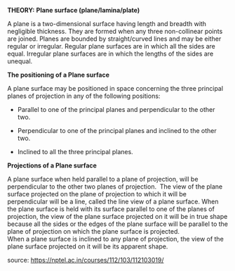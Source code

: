 **THEORY:**
**Plane surface (plane/lamina/plate)**

A plane is a two-dimensional surface having length and breadth with
negligible thickness. They are formed when any three non-collinear
points are joined. Planes are bounded by straight/curved lines and may
be either regular or irregular. Regular plane surfaces are in which all
the sides are equal. Irregular plane surfaces are in which the lengths
of the sides are unequal.

**The positioning of a Plane surface**

A plane surface may be positioned in space concerning the three
principal planes of projection in any of the following positions:

  - Parallel to one of the principal planes and perpendicular to the
    other two.

  - Perpendicular to one of the principal planes and inclined to the
    other two.

  - Inclined to all the three principal planes.

**Projections of a Plane surface**

A plane surface when held parallel to a plane of projection, will be
perpendicular to the other two planes of projection.  The view of the
plane surface projected on the plane of projection to which it will be
perpendicular will be a line, called the line view of a plane surface.
When the plane surface is held with its surface parallel to one of the
planes of projection, the view of the plane surface projected on it will
be in true shape because all the sides or the edges of the plane surface
will be parallel to the plane of projection on which the plane surface
is projected.  
When a plane surface is inclined to any plane of projection, the view of
the plane surface projected on it will be its apparent shape.

source: https://nptel.ac.in/courses/112/103/112103019/
